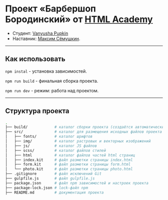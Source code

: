 # Проект «Барбершоп Бородинский» от [HTML Academy](https://htmlacademy.ru/)

* Студент: [Vanyusha Pupkin](https://github.com/vanyusha-pupkin)
* Наставник: [Максим Сёмушкин](https://up.htmlacademy.ru/adaptive/10/user/48647).

---

## Как использовать

`npm instal` - установка зависимостей.

`npm run build` - финальная сборка проекта.

`npm run dev` - режим: работа над проектом.

---

## Структура проекта

```bash
.
├── build/            # каталог сборки проекта (cоздаётся автоматически)
├── src/              # каталог для размещения исходных файлов проекта
│   ├── fonts/        # каталог шрифтов
│   ├── img/          # каталог растровых и векторных изображений
│   ├── js/           # каталог JS файлов
│   ├── scss/         # каталог файлов стилей
│   ├── html          # каталог файлов частей html страниц
│   ├── index.kit     # файл разметки страницы index.html
│   ├── form.kit      # файл разметки страницы form.html
│   └── photo.kit     # файл разметки страницы photo.html
├── .gitignore        # файл исключений Git
├── gulpfile.js       # файл gulpfile.js
├── package.json      # файл npm зависимостей и настроек проекта
├── package-lock.json # lock-файл npm
├── README.md         # документация проекта
```
